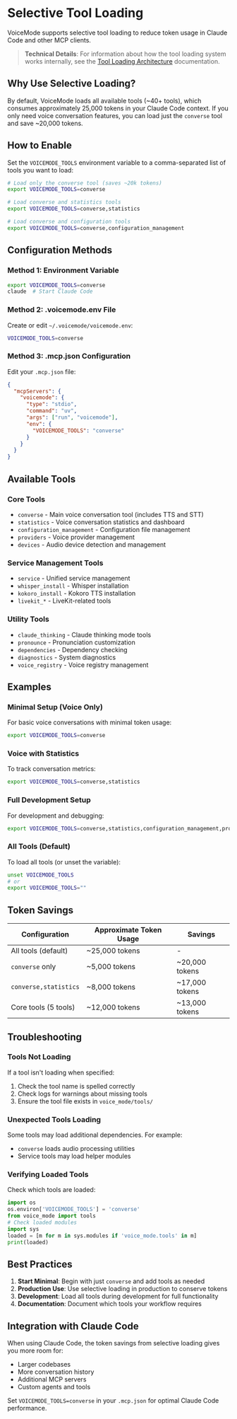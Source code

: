 # Selective Tool Loading

VoiceMode supports selective tool loading to reduce token usage in Claude Code and other MCP clients.

> **Technical Details**: For information about how the tool loading system works internally, see the [Tool Loading Architecture](../reference/tool-loading-architecture.md) documentation.

## Why Use Selective Loading?

By default, VoiceMode loads all available tools (~40+ tools), which consumes approximately 25,000 tokens in your Claude Code context. If you only need voice conversation features, you can load just the `converse` tool and save ~20,000 tokens.

## How to Enable

Set the `VOICEMODE_TOOLS` environment variable to a comma-separated list of tools you want to load:

```bash
# Load only the converse tool (saves ~20k tokens)
export VOICEMODE_TOOLS=converse

# Load converse and statistics tools
export VOICEMODE_TOOLS=converse,statistics

# Load converse and configuration tools
export VOICEMODE_TOOLS=converse,configuration_management
```

## Configuration Methods

### Method 1: Environment Variable
```bash
export VOICEMODE_TOOLS=converse
claude  # Start Claude Code
```

### Method 2: .voicemode.env File
Create or edit `~/.voicemode/voicemode.env`:
```bash
VOICEMODE_TOOLS=converse
```

### Method 3: .mcp.json Configuration
Edit your `.mcp.json` file:
```json
{
  "mcpServers": {
    "voicemode": {
      "type": "stdio",
      "command": "uv",
      "args": ["run", "voicemode"],
      "env": {
        "VOICEMODE_TOOLS": "converse"
      }
    }
  }
}
```

## Available Tools

### Core Tools
- `converse` - Main voice conversation tool (includes TTS and STT)
- `statistics` - Voice conversation statistics and dashboard
- `configuration_management` - Configuration file management
- `providers` - Voice provider management
- `devices` - Audio device detection and management

### Service Management Tools
- `service` - Unified service management
- `whisper_install` - Whisper installation
- `kokoro_install` - Kokoro TTS installation
- `livekit_*` - LiveKit-related tools

### Utility Tools
- `claude_thinking` - Claude thinking mode tools
- `pronounce` - Pronunciation customization
- `dependencies` - Dependency checking
- `diagnostics` - System diagnostics
- `voice_registry` - Voice registry management

## Examples

### Minimal Setup (Voice Only)
For basic voice conversations with minimal token usage:
```bash
export VOICEMODE_TOOLS=converse
```

### Voice with Statistics
To track conversation metrics:
```bash
export VOICEMODE_TOOLS=converse,statistics
```

### Full Development Setup
For development and debugging:
```bash
export VOICEMODE_TOOLS=converse,statistics,configuration_management,providers,service
```

### All Tools (Default)
To load all tools (or unset the variable):
```bash
unset VOICEMODE_TOOLS
# or
export VOICEMODE_TOOLS=""
```

## Token Savings

| Configuration | Approximate Token Usage | Savings |
|--------------|------------------------|---------|
| All tools (default) | ~25,000 tokens | - |
| `converse` only | ~5,000 tokens | ~20,000 tokens |
| `converse,statistics` | ~8,000 tokens | ~17,000 tokens |
| Core tools (5 tools) | ~12,000 tokens | ~13,000 tokens |

## Troubleshooting

### Tools Not Loading
If a tool isn't loading when specified:
1. Check the tool name is spelled correctly
2. Check logs for warnings about missing tools
3. Ensure the tool file exists in `voice_mode/tools/`

### Unexpected Tools Loading
Some tools may load additional dependencies. For example:
- `converse` loads audio processing utilities
- Service tools may load helper modules

### Verifying Loaded Tools
Check which tools are loaded:
```python
import os
os.environ['VOICEMODE_TOOLS'] = 'converse'
from voice_mode import tools
# Check loaded modules
import sys
loaded = [m for m in sys.modules if 'voice_mode.tools' in m]
print(loaded)
```

## Best Practices

1. **Start Minimal**: Begin with just `converse` and add tools as needed
2. **Production Use**: Use selective loading in production to conserve tokens
3. **Development**: Load all tools during development for full functionality
4. **Documentation**: Document which tools your workflow requires

## Integration with Claude Code

When using Claude Code, the token savings from selective loading gives you more room for:
- Larger codebases
- More conversation history
- Additional MCP servers
- Custom agents and tools

Set `VOICEMODE_TOOLS=converse` in your `.mcp.json` for optimal Claude Code performance.